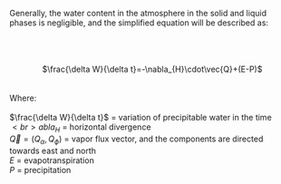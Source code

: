 Generally, the water content in the atmosphere in the solid and liquid phases is negligible, and the simplified equation will be described as:<br><br><div align="center"><br><br>$\frac{\delta W}{\delta t}=-\nabla_{H}\cdot\vec{Q}+(E-P)$
<br></div><br><br>Where:<br><br>$\frac{\delta W}{\delta t}$ = variation of precipitable water in the time<br>$<br>abla_{H}$ = horizontal divergence<br>$\vec{Q} = (Q_{\alpha},Q_{\phi})$ = vapor flux vector, and the components are directed towards east and north<br>$E$ = evapotranspiration<br>$P$ =  precipitation  

